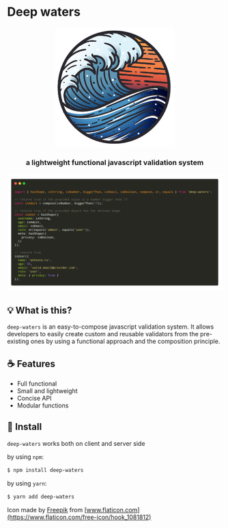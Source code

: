 # Deep waters

<div align="center">
  <p align="center">
    <img src="./logo.png" alt="deep-waters" width="280px" />
  </p>
</div>
<div>
  <h3 align="center">
    a lightweight functional javascript validation system
  </h3>
</div>

![Usage example](./usage_example.png)

## 💡 What is this?

`deep-waters` is an easy-to-compose javascript validation system. 
It allows developers to easily create custom and reusable validators from the pre-existing ones by using a functional 
approach and the composition principle.

## ☕️ Features

* Full functional
* Small and lightweight
* Concise API
* Modular functions


## 🕺 Install

`deep-waters` works both on client and server side

by using `npm`:
```bash
$ npm install deep-waters
```

by using `yarn`:

```bash
$ yarn add deep-waters
```

Icon made by [Freepik](https://www.flaticon.com/authors/freepik) from [www.flaticon.com](https://www.flaticon.com/free-icon/hook_1081812)
